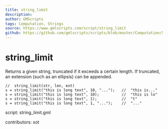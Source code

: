 ```yaml
---
title: string_limit
description: 
author: GMScripts
tags: Computation, Strings
source: https://www.gmlscripts.com/script/string_limit
github: https://github.com/gmlscripts/scripts/blob/master/Computation/Strings/string_limit.gml
---
```


string_limit
============

Returns a given string, truncated if it exceeds a certain length.
If truncated, an extension (such as an ellipsis) can be appended.

    //  string_limit(str, len, ext)
    s = string_limit("this is long text", 10, "...");   //  "this is..."
    s = string_limit("this is long text", 10);          //  "this is lo"
    s = string_limit("this is long text", 1);           //  "t"
    s = string_limit("this is long text", 1, "...");    //  "..."

script: string_limit.gml

contributors: xot
